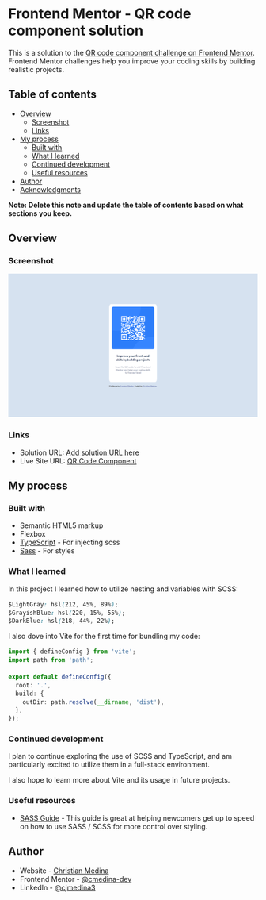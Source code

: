 # Frontend Mentor - QR code component solution

This is a solution to the [QR code component challenge on Frontend Mentor](https://www.frontendmentor.io/challenges/qr-code-component-iux_sIO_H). Frontend Mentor challenges help you improve your coding skills by building realistic projects.

## Table of contents

- [Overview](#overview)
  - [Screenshot](#screenshot)
  - [Links](#links)
- [My process](#my-process)
  - [Built with](#built-with)
  - [What I learned](#what-i-learned)
  - [Continued development](#continued-development)
  - [Useful resources](#useful-resources)
- [Author](#author)
- [Acknowledgments](#acknowledgments)

**Note: Delete this note and update the table of contents based on what sections you keep.**

## Overview

### Screenshot

![](./screenshot.png)

### Links

- Solution URL: [Add solution URL here](https://your-solution-url.com)
- Live Site URL: [QR Code Component](https://qr-code-component-dj2.pages.dev/)

## My process

### Built with

- Semantic HTML5 markup
- Flexbox
- [TypeScript](https://www.typescriptlang.org/) - For injecting scss
- [Sass](https://sass-lang.com/) - For styles

### What I learned

In this project I learned how to utilize nesting and variables with SCSS:

```css
$LightGray: hsl(212, 45%, 89%);
$GrayishBlue: hsl(220, 15%, 55%);
$DarkBlue: hsl(218, 44%, 22%);
```

I also dove into Vite for the first time for bundling my code:

```ts
import { defineConfig } from 'vite';
import path from 'path';

export default defineConfig({
  root: '.',
  build: {
    outDir: path.resolve(__dirname, 'dist'),
  },
});
```

### Continued development

I plan to continue exploring the use of SCSS and TypeScript, and am particularly excited to utilize them in a full-stack environment.

I also hope to learn more about Vite and its usage in future projects.

### Useful resources

- [SASS Guide](https://sass-lang.com/guide/) - This guide is great at helping newcomers get up to speed on how to use SASS / SCSS for more control over styling.

## Author

- Website - [Christian Medina](https://www.github.com/cmedina-dev)
- Frontend Mentor - [@cmedina-dev](https://www.frontendmentor.io/profile/cmedina-dev)
- LinkedIn - [@cjmedina3](https://linkedin.com/in/cjmedina3)
